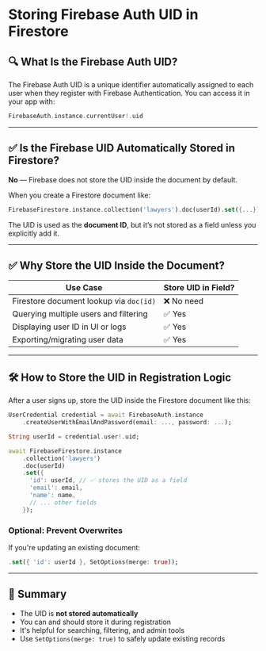 # Storing Firebase Auth UID in Firestore

## 🔍 What Is the Firebase Auth UID?

The Firebase Auth UID is a unique identifier automatically assigned to each user when they register with Firebase Authentication. You can access it in your app with:

```dart
FirebaseAuth.instance.currentUser!.uid
```

---

## ✅ Is the Firebase UID Automatically Stored in Firestore?

**No** — Firebase does not store the UID inside the document by default.

When you create a Firestore document like:

```dart
FirebaseFirestore.instance.collection('lawyers').doc(userId).set({...});
```

The UID is used as the **document ID**, but it’s not stored as a field unless you explicitly add it.

---

## ✅ Why Store the UID Inside the Document?

| Use Case                                 | Store UID in Field? |
|------------------------------------------|----------------------|
| Firestore document lookup via `doc(id)`  | ❌ No need           |
| Querying multiple users and filtering    | ✅ Yes               |
| Displaying user ID in UI or logs         | ✅ Yes               |
| Exporting/migrating user data            | ✅ Yes               |

---

## 🛠 How to Store the UID in Registration Logic

After a user signs up, store the UID inside the Firestore document like this:

```dart
UserCredential credential = await FirebaseAuth.instance
    .createUserWithEmailAndPassword(email: ..., password: ...);

String userId = credential.user!.uid;

await FirebaseFirestore.instance
    .collection('lawyers')
    .doc(userId)
    .set({
      'id': userId, // ✅ stores the UID as a field
      'email': email,
      'name': name,
      // ... other fields
    });
```

### Optional: Prevent Overwrites

If you're updating an existing document:

```dart
.set({ 'id': userId }, SetOptions(merge: true));
```

---

## 🧠 Summary

- The UID is **not stored automatically**
- You can and should store it during registration
- It's helpful for searching, filtering, and admin tools
- Use `SetOptions(merge: true)` to safely update existing records
